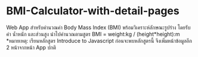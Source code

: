 # BMI-Calculator-with-detail-pages
Web App สำหรับคำนวณค่า Body Mass Index (BMI) พร้อมวิเคราะห์ลักษณะรูปร่าง โดยรับค่า น้ำหนัก และส่วนสูง นำไปคำนวณตามสูตร BMI = weight:kg / (height*height):m  *หมายเหตุ: เรียนหลักสูตร Introduce to Javascript ก่อนจะพบหลักสูตรนี้ จึงเพิ่มหน้าข้อมูลอีก 2 หน้าจากหน้า App ปกติ
